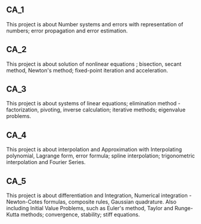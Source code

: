 ## CA_1 
This project is about  Number systems and errors with representation of numbers; error propagation and error estimation.
## CA_2
This project is about solution of nonlinear equations ; bisection, secant method, Newton's method; fixed-point iteration and acceleration.
## CA_3
This project is about systems of linear equations; elimination method - factorization, pivoting, inverse calculation; iterative methods; eigenvalue problems.
## CA_4
This project is about interpolation and Approximation with Interpolating polynomial, Lagrange form, error formula; spline interpolation; trigonometric interpolation and Fourier Series.
## CA_5
This project is about differentiation and Integration, Numerical integration - Newton-Cotes formulas, composite rules, Gaussian quadrature.
Also including Initial Value Problems, such as Euler's method, Taylor and Runge-Kutta methods; convergence, stability; stiff equations.
